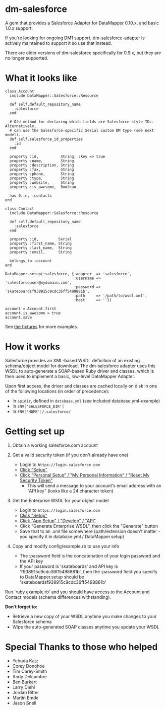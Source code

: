 dm-salesforce
=============

A gem that provides a Salesforce Adapter for DataMapper 0.10.x, and basic 1.0.x
support.

If you're looking for ongoing DM1 support,
[dm-salesforce-adapter](http://github.com/cloudcrowd/dm-salesforce-adapter) is
actively maintained to support it so use that instead.

There are older versions of dm-salesforce specifically for 0.9.x, but they are
no longer supported.

What it looks like
==================

    class Account
      include DataMapper::Salesforce::Resource

      def self.default_repository_name
        :salesforce
      end

      # Old method for declaring which fields are Salesforce-style IDs.  Alternatively,
      # can use the Salesforce-specific Serial custom DM type (see next model).
      def self.salesforce_id_properties
        :id
      end

      property :id,          String, :key => true
      property :name,        String
      property :description, String
      property :fax,         String
      property :phone,       String
      property :type,        String
      property :website,     String
      property :is_awesome,  Boolean

      has 0..n, :contacts
    end

    class Contact
      include DataMapper::Salesforce::Resource

      def self.default_repository_name
        :salesforce
      end

      property :id,         Serial
      property :first_name, String
      property :last_name,  String
      property :email,      String

      belongs_to :account
    end

    DataMapper.setup(:salesforce, {:adapter  => 'salesforce',
                                   :username => 'salesforceuser@mydomain.com',
                                   :password => 'skateboardsf938915c9cdc36ff5498881b',
                                   :path     => '/path/to/wsdl.xml',
                                   :host     => ''})

    account = Account.first
    account.is_awesome = true
    account.save

See [the fixtures](http://github.com/jpr5/dm-salesforce/tree/master/spec/fixtures) for more
examples.

How it works
============

Salesforce provides an XML-based WSDL definition of an existing schema/object model for
download.  The dm-salesforce adapter uses this WSDL to auto-generate a SOAP-based Ruby
driver and classes, which is then used to implement a basic, low-level DataMapper Adapter.

Upon first access, the driver and classes are cached locally on disk in one of the
following locations (in order of precedence):

  * In `apidir`, defined in `database.yml` (see included database.yml-example)
  * In `ENV['SALESFORCE_DIR']`
  * In `ENV['HOME']/.salesforce/`

Getting set up
==============

1. Obtain a working salesforce.com account

2. Get a valid security token (if you don't already have one)
    * Login to `https://login.salesforce.com`
    * [Click "Setup"][setup]
    * [Click "Personal Setup" / "My Personal Information" / "Reset My Security Token"][gettoken]
        * This will send a message to your account's email address with an "API key"
          (looks like a 24 character token)

3. Get the Enterprise WSDL for your object model
    * Login to `https://login.salesforce.com`
    * [Click "Setup"][setup]
    * [Click "App Setup" / "Develop" / "API"][getwsdl]
    * Click "Generate Enterprise WSDL", then click the "Generate" button
    * Save that to an .xml file somewhere (path/extension doesn't matter - you specify it
      in database.yml / DataMapper.setup)

4. Copy and modify config/example.rb to use your info
    * The :password field is the concatenation of your login password and the API key
    * If your password is 'skateboards' and API key is 'f938915c9cdc36ff5498881b', then
      the :password field you specify to DataMapper.setup should be
      'skateboardsf938915c9cdc36ff5498881b'

Run 'ruby example.rb' and you should have access to the Account and Contact models (schema
differences withstanding).

**Don't forget to:**

* Retrieve a new copy of your WSDL anytime you make changes to your Salesforce schema
* Wipe the auto-generated SOAP classes anytime you update your WSDL


Special Thanks to those who helped
==================================================
* Yehuda Katz
* Corey Donohoe
* Tim Carey-Smith
* Andy Delcambre
* Ben Burkert
* Larry Diehl
* Jordan Ritter
* Martin Emde
* Jason Snell

[setup]: http://img.skitch.com/20090204-gaxdfxbi1emfita5dax48ids4m.jpg "Click on Setup"
[getwsdl]: http://img.skitch.com/20090204-nhurnuxwf5g3ufnjk2xkfjc5n4.jpg "Expand and Save"
[gettoken]: http://img.skitch.com/20090204-mnt182ce7bc4seecqbrjjxjbef.jpg "You can reset your token here"
